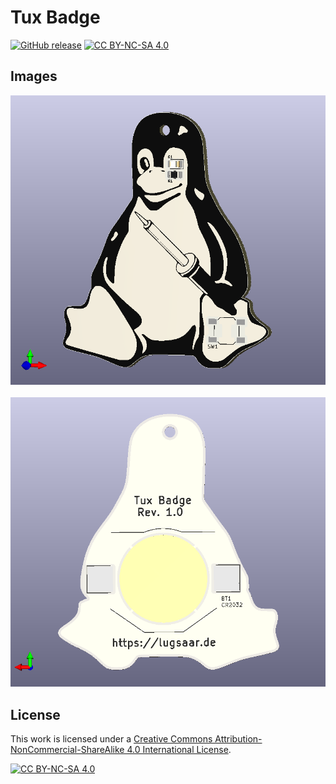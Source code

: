 # Tux Badge

[![GitHub release](https://img.shields.io/github/release/lugsaar/tux_badge.svg)](https://GitHub.com/lugsaar/tux_badge/releases/) [![CC BY-NC-SA 4.0][cc-by-nc-sa-shield]][cc-by-nc-sa]

## Images 

![front](/Images/tux_badge_top.png)
<br>
<br>
![front](/Images/tux_badge_bottom.png)

## License 

This work is licensed under a
[Creative Commons Attribution-NonCommercial-ShareAlike 4.0 International License][cc-by-nc-sa].

[![CC BY-NC-SA 4.0][cc-by-nc-sa-image]][cc-by-nc-sa]

[cc-by-nc-sa]: http://creativecommons.org/licenses/by-nc-sa/4.0/
[cc-by-nc-sa-image]: https://licensebuttons.net/l/by-nc-sa/4.0/88x31.png
[cc-by-nc-sa-shield]: https://img.shields.io/badge/License-CC%20BY--NC--SA%204.0-lightgrey.svg

